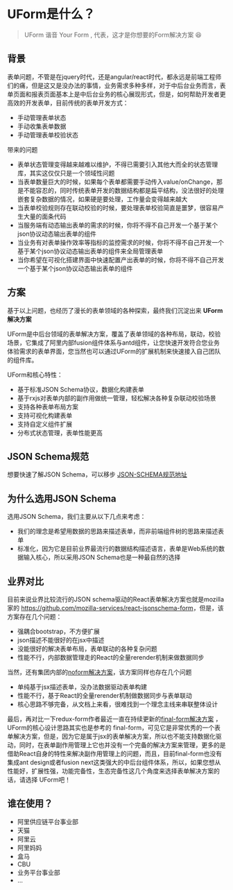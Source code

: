 # UForm是什么？

> UForm 谐音 Your Form , 代表，这才是你想要的Form解决方案 😆

## 背景

表单问题，不管是在jquery时代，还是angular/react时代，都永远是前端工程师们的痛，但是这又是没办法的事情，业务需求多种多样，对于中后台业务而言，表单页面和报表页面基本上是中后台业务的核心展现形式，但是，如何帮助开发者更高效的开发表单，目前传统的表单开发方式：

- 手动管理表单状态
- 手动收集表单数据
- 手动管理表单校验状态

带来的问题

- 表单状态管理变得越来越难以维护，不得已需要引入其他大而全的状态管理库，其实这仅仅只是一个领域性问题
- 当表单数量巨大的时候，如果每个表单都需要手动传入value/onChange，那是不能容忍的，同时传统表单开发的数据结构都是扁平结构，没法很好的处理嵌套复杂数据的情况，如果硬是要处理，工作量会变得越来越大
- 当表单校验规则存在联动校验的时候，要处理表单校验简直是噩梦，很容易产生大量的面条代码
- 当服务端有动态输出表单的需求的时候，你将不得不自己开发一个基于某个json协议动态输出表单的组件
- 当业务有对表单操作效率等指标的监控需求的时候，你将不得不自己开发一个基于某个json协议动态输出表单的组件来全局管理表单
- 当你希望在可视化搭建界面中快速配置产出表单的时候，你将不得不自己开发一个基于某个json协议动态输出表单的组件



## 方案

基于以上问题，也经历了漫长的表单领域的各种探索，最终我们沉淀出来 **UForm解决方案**

UForm是中后台领域的表单解决方案，覆盖了表单领域的各种布局，联动，校验场景，它集成了阿里内部fusion组件体系与antd组件，让您快速开发符合您业务体验需求的表单界面，您当然也可以通过UForm的扩展机制来快速接入自己团队的组件库。

UForm和核心特性：

- 基于标准JSON Schema协议，数据化构建表单
- 基于rxjs对表单内部的副作用做统一管理，轻松解决各种复杂联动校验场景
- 支持各种表单布局方案
- 支持可视化构建表单
- 支持自定义组件扩展
- 分布式状态管理，表单性能更高



## JSON Schema规范

想要快速了解JSON Schema，可以移步 [JSON-SCHEMA规范地址](http://gitlab.alibaba-inc.com/river/spec/blob/master/JSON-Schema.md)



## 为什么选用JSON Schema

选用JSON Schema，我们主要从以下几点来考虑：

- 我们的理念是希望用数据的思路来描述表单，而非前端组件树的思路来描述表单
- 标准化，因为它是目前业界最流行的数据结构描述语言，表单是Web系统的数据输入核心，所以采用JSON Schema也是一种最自然的选择



## 业界对比

目前来说业界比较流行的JSON schema驱动的React表单解决方案也就是mozilla家的 <https://github.com/mozilla-services/react-jsonschema-form>，但是，该方案存在几个问题：

- 强耦合bootstrap，不方便扩展
- json描述不能很好的在jsx中描述
- 没能很好的解决表单布局，表单联动的各种复杂问题
- 性能不行，内部数据管理走的React的全量rerender机制来做数据同步

当然，还有集团内部的[noform解决方案](https://alibaba.github.io/noform)，该方案同样也存在几个问题

- 单纯基于jsx描述表单，没办法数据驱动表单构建
- 性能不行，基于React的全量rerender机制做数据同步与表单联动
- 核心思路不够完备，从文档上来看，很难找到一个理念主线来串联整体设计

最后，再对比一下redux-form作者最近一直在持续更新的[final-form解决方案](https://github.com/final-form/final-form) ，UForm的核心设计思路其实也是参考的 final-form，可见它是非常优秀的一个表单解决方案，但是，因为它是属于jsx的表单解决方案，所以也不能支持数据化驱动，同时，在表单副作用管理上它也并没有一个完备的解决方案来管理，更多的是借助React自身的特性来解决副作用管理上的问题，而且，目前final-form也没有集成ant design或者fusion next这类强大的中后台组件体系，所以，如果您想从性能好，扩展性强，功能完备性，生态完备性这几个角度来选择表单解决方案的话，请选择 UForm吧！



## 谁在使用？

- 阿里供应链平台事业部
- 天猫
- 阿里云
- 阿里妈妈
- 盒马
- CBU
- 业务平台事业部
- ...